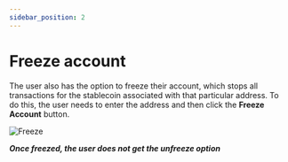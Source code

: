 ```yaml
---
sidebar_position: 2
---
```


# Freeze account

The user also has the option to freeze their account, which stops all transactions for the stablecoin associated with that particular address. To do this, the user needs to enter the address and then click the **Freeze Account** button.

![Freeze](@site/static/img/freeze.png)

***Once freezed, the user does not get the unfreeze option***